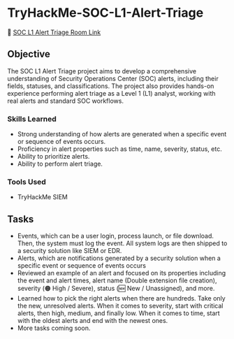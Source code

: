 # TryHackMe-SOC-L1-Alert-Triage
🔗 [SOC L1 Alert Triage Room Link](https://tryhackme.com/room/socl1alerttriage)

## Objective

The SOC L1 Alert Triage project aims to develop a comprehensive understanding of Security Operations Center (SOC) alerts, including their fields, statuses, and classifications. The project also provides hands-on experience performing alert triage as a Level 1 (L1) analyst, working with real alerts and standard SOC workflows.

### Skills Learned

- Strong understanding of how alerts are generated when a specific event or sequence of events occurs.
- Proficiency in alert properties such as time, name, severity, status, etc.
- Ability to prioritize alerts.
- Ability to perform alert triage.

### Tools Used

- TryHackMe SIEM

## Tasks
- Events, which can be a user login, process launch, or file download. Then, the system must log the event. All system logs are then shipped to a security solution like SIEM or EDR.
- Alerts, which are notifications generated by a security solution when a specific event or sequence of events occurs
- Reviewed an example of an alert and focused on its properties including the event and alert times, alert name (Double extension file creation), severity (🟠 High / Severe), status (🆕 New / Unassigned), and more.
- Learned how to pick the right alerts when there are hundreds. Take only the new, unresolved alerts. When it comes to severity, start with critical alerts, then high, medium, and finally low. When it comes to time, start with the oldest alerts and end with the newest ones.
- More tasks coming soon.
